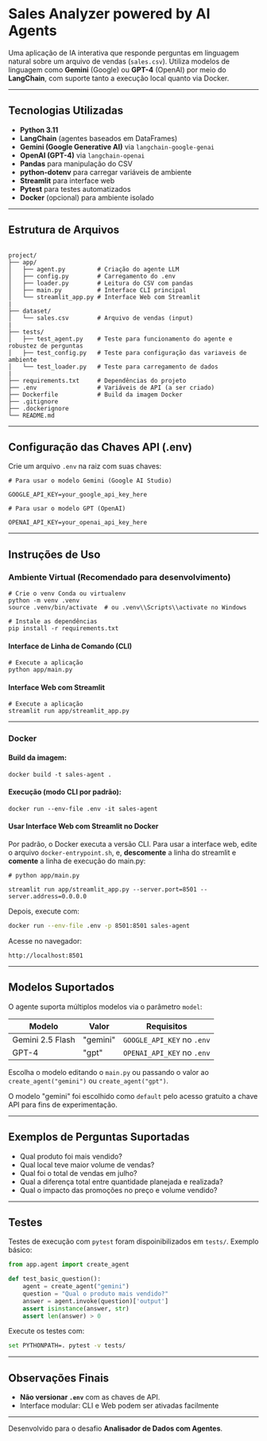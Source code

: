 # Sales Analyzer powered by AI Agents

Uma aplicação de IA interativa que responde perguntas em linguagem natural sobre um arquivo de vendas (`sales.csv`). Utiliza modelos de linguagem como **Gemini** (Google) ou **GPT-4** (OpenAI) por meio do **LangChain**, com suporte tanto a execução local quanto via Docker.

---

## Tecnologias Utilizadas

- **Python 3.11**
- **LangChain** (agentes baseados em DataFrames)
- **Gemini (Google Generative AI)** via `langchain-google-genai`
- **OpenAI (GPT-4)** via `langchain-openai`
- **Pandas** para manipulação do CSV
- **python-dotenv** para carregar variáveis de ambiente
- **Streamlit** para interface web
- **Pytest** para testes automatizados
- **Docker** (opcional) para ambiente isolado

---

## Estrutura de Arquivos

```

project/
├── app/
│   ├── agent.py         # Criação do agente LLM
│   ├── config.py        # Carregamento do .env
│   ├── loader.py        # Leitura do CSV com pandas
│   ├── main.py          # Interface CLI principal
│   └── streamlit_app.py # Interface Web com Streamlit
|
├── dataset/
│   └── sales.csv        # Arquivo de vendas (input)
|
├── tests/
│   ├── test_agent.py    # Teste para funcionamento do agente e robustez de perguntas
│   ├── test_config.py   # Teste para configuração das variaveis de ambiente
│   └── test_loader.py   # Teste para carregamento de dados
|
├── requirements.txt     # Dependências do projeto
├── .env                 # Variáveis de API (a ser criado)
├── Dockerfile           # Build da imagem Docker
├── .gitignore           
├── .dockerignore        
└── README.md

```

---

## Configuração das Chaves API (.env)

Crie um arquivo `.env` na raiz com suas chaves:

```
# Para usar o modelo Gemini (Google AI Studio)

GOOGLE_API_KEY=your_google_api_key_here

# Para usar o modelo GPT (OpenAI)

OPENAI_API_KEY=your_openai_api_key_here

````

---

## Instruções de Uso

### Ambiente Virtual (Recomendado para desenvolvimento)

```
# Crie o venv Conda ou virtualenv
python -m venv .venv
source .venv/bin/activate  # ou .venv\\Scripts\\activate no Windows

# Instale as dependências
pip install -r requirements.txt
````

#### Interface de Linha de Comando (CLI)

````
# Execute a aplicação
python app/main.py
````

#### Interface Web com Streamlit

````
# Execute a aplicação
streamlit run app/streamlit_app.py
````

---

### Docker

#### Build da imagem:

```
docker build -t sales-agent .
```

#### Execução (modo **CLI** por padrão):

```
docker run --env-file .env -it sales-agent
```

#### Usar Interface Web com **Streamlit** no Docker

Por padrão, o Docker executa a versão CLI. Para usar a interface web, edite o arquivo `docker-entrypoint.sh`, e, **descomente** a linha do streamlit e **comente** a linha de execução do main.py:

```
# python app/main.py

streamlit run app/streamlit_app.py --server.port=8501 --server.address=0.0.0.0
```

Depois, execute com:

```bash
docker run --env-file .env -p 8501:8501 sales-agent
```

Acesse no navegador:

```
http://localhost:8501
```

---

## Modelos Suportados

O agente suporta múltiplos modelos via o parâmetro `model`:

| Modelo           | Valor    | Requisitos                 |
| ---------------- | -------- | -------------------------- |
| Gemini 2.5 Flash | "gemini" | `GOOGLE_API_KEY` no `.env` |
| GPT-4            | "gpt"    | `OPENAI_API_KEY` no `.env` |

Escolha o modelo editando o `main.py` ou passando o valor ao `create_agent("gemini")` ou `create_agent("gpt")`.

O modelo "gemini" foi escolhido como `default` pelo acesso gratuito a chave API para fins de experimentação.

---

## Exemplos de Perguntas Suportadas

* Qual produto foi mais vendido?
* Qual local teve maior volume de vendas?
* Qual foi o total de vendas em julho?
* Qual a diferença total entre quantidade planejada e realizada?
* Qual o impacto das promoções no preço e volume vendido?

---

## Testes 

Testes de execução com `pytest` foram dispoinibilizados em `tests/`. Exemplo básico:

```python
from app.agent import create_agent

def test_basic_question():
    agent = create_agent("gemini")
    question = "Qual o produto mais vendido?"
    answer = agent.invoke(question)['output']
    assert isinstance(answer, str)
    assert len(answer) > 0
```

Execute os testes com:

```bash
set PYTHONPATH=. pytest -v tests/
```

---

## Observações Finais

* **Não versionar `.env`** com as chaves de API.
* Interface modular: CLI e Web podem ser ativadas facilmente

---

Desenvolvido para o desafio **Analisador de Dados com Agentes**.




